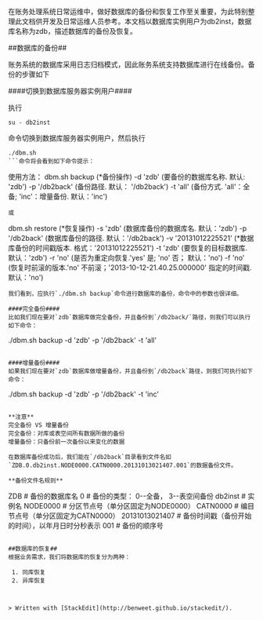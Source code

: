 在账务处理系统日常运维中，做好数据库的备份和恢复工作至关重要，为此特别整理此文档供开发及日常运维人员参考。本文档以数据库实例用户为db2inst，数据库名称为zdb，描述数据库的备份及恢复。

##数据库的备份##

账务系统的数据库采用日志归档模式，因此账务系统支持数据库进行在线备份。备份的步骤如下

####切换到数据库服务器实例用户####

执行
```
su - db2inst
```
命令切换到数据库服务器实例用户，然后执行
```
./dbm.sh
```命令将会看到如下命令提示：
```
使用方法： 
dbm.sh  backup                  (*备份操作)
        -d 'zdb'                (要备份的数据库名称.                                                         默认: 'zdb')
        -p '/db2back'           (备份路径.                                                                   默认： '/db2back')
        -t 'all'                (备份方式. 'all'：全备; 'inc'：增量备份.                                     默认：'inc')

    或

dbm.sh  restore                 (*恢复操作)
        -s 'zdb'                (数据库备份的数据库名.                                                       默认：'zdb')
        -p '/db2back'           (数据库备份的路径.                                                           默认：'/db2back')
        -v '20131012225521'     (*数据库备份的时间戳版本. 格式：'20131012225521')
        -t 'zdb'                (要恢复的目标数据库.                                                         默认：'zdb')
        -r 'no'                 (是否为重定向恢复.'yes' 是; 'no' 否；                                        默认：'no')
        -f 'no'                 (恢复时前滚的版本.'no' 不前滚；'2013-10-12-21.40.25.000000' 指定的时间戳.    默认：'no')
```
我们看到，应执行`./dbm.sh backup`命令进行数据库的备份，命令中的参数也很详细。

####完全备份####
比如我们现在要对`zdb`数据库做完全备份，并且备份到`/db2back/`路径，则我们可以执行如下命令：
```
./dbm.sh backup -d 'zdb' -p '/db2back' -t 'all'
```

####增量备份####
如果我们现在要对`zdb`数据库做增量备份，并且备份到`/db2back`路径，则我们可执行如下命令：
```
./dbm.sh backup -d 'zdb' -p '/db2back' -t 'inc'
```

**注意**  
完全备份 VS 增量备份  
完全备份：对库或表空间所有数据所做的备份  
增量备份：只备份前一次备份以来变化的数据  

在数据库备份成功后，我们能在`/db2back`目录看到文件名如`ZDB.0.db2inst.NODE0000.CATN0000.20131013021407.001`的数据备份文件。

**备份文件名规则**
```
ZDB             # 备份的数据库名
0               # 备份的类型： 0--全备， 3--表空间备份
db2inst         # 实例名
NODE0000        # 分区节点号（单分区固定为NODE0000）
CATN0000        # 编目节点号（单分区固定为CATN0000）
20131013021407  # 备份时间戳（备份开始的时间），以年月日时分秒表示
001             # 备份的顺序号
```

##数据库的恢复##
根据业务需求，我们将数据库的恢复分为两种： 

 1. 同库恢复
 2. 异库恢复

 

> Written with [StackEdit](http://benweet.github.io/stackedit/).
